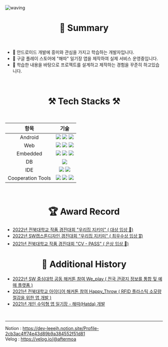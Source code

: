 ![waving](https://capsule-render.vercel.app/api?type=waving&height=200&animation=fadeIn&text=LeeJungHwan&fontAlign=70&fontAlignY=40&color=gradient)
 
 <h1 align="center"> 📝 Summary </h1>

</br>

- 🧰 안드로이드 개발에 흥미와 관심을 가지고 학습하는 개발자입니다.
- 🎨 구글 플레이 스토어에 "해따" 일기장 앱을 제작하여 실제 서비스 운영중입니다.
- 🥽 학습한 내용을 바탕으로 프로젝트를 설계하고 제작하는 경험을 꾸준히 하고있습니다.

<br/>


<h1 align="center"> ⚒️ Tech Stacks ⚒️ </h1>

<br/>

<div align="center">
 <table>
   <thead >
     <tr>
       <th>항목</th>
       <th>기술</th>
     </tr>
   </thead>
   <tbody align="center">
     <tr>
       <td>Android</td>
          <td> 
               <img src="https://img.shields.io/badge/Android-3DDC84?style=for-the-badge&&logo=Android&logoColor=white"/>
               <img src="https://img.shields.io/badge/Kotlin-7F52FF?style=for-the-badge&&logo=Kotlin&logoColor=white"/> 
               <img src="https://img.shields.io/badge/JAVA-007396?style=for-the-badge&&logo=JAVA&logoColor=white"/> 
          </td>
     </tr>
     <tr>
       <td>Web</td>
         <td>
            <img src="https://img.shields.io/badge/node.js-339933?style=for-the-badge&logo=Node.js&logoColor=white">
            <img src="https://img.shields.io/badge/javascript-F7DF1E?style=for-the-badge&logo=javascript&logoColor=black">
            <img src="https://img.shields.io/badge/express-000000?style=for-the-badge&logo=express&logoColor=white">
      </td>
     </tr>
     <tr>
       <td>Embedded</td>
         <td>
            <img src = "https://img.shields.io/badge/linux-FCC624?style=for-the-badge&logo=linux&logoColor=black"> 
            <img src = "https://img.shields.io/badge/Ubuntu-EAEAEA?style=for-the-badge&&logo=Ubuntu&logoColor=#FFFFFF" />
            <img src = "https://img.shields.io/badge/Raspberry Pi-DD0031?style=for-the-badge&logo=Raspberry Pi&logoColor=white">
         </td>
     </tr>
    <tr>
       <td>DB</td>
         <td> 
          <img src="https://img.shields.io/badge/Firebase-FFCA28?style=for-the-badge&&logo=firebase&logoColor=white"> 
         </td>
     </tr>
    <tr>
       <td>IDE</td>
         <td>
           <img src = "https://img.shields.io/badge/Android Studio-007ACC?style=for-the-badge&&logo=Android Studio&logoColor=#007ACC" />
           <img src = "https://img.shields.io/badge/Visual%20Studio%20Code-A566FF?style=for-the-badge&&logo=Visual%20Studio%20Code&logoColor=#007ACC" />
         </td>
     </tr>
    <tr>
       <td>Cooperation Tools</td>
         <td>
          <img src="https://img.shields.io/badge/git-F05032?style=for-the-badge&logo=git&logoColor=white">
          <img src="https://img.shields.io/badge/github-181717?style=for-the-badge&&logo=github&logoColor=white">
          <img src="https://img.shields.io/badge/Notion-00599C?style=for-the-badge&&logo=Notion&logoColor=white"/> 
         </td>
     </tr>
   </tbody>
 </table>
</div>

<br/>


<h1 align="center"> 🏆 Award Record </h1>

- [ 2022년 전북대학교 작품 경진대회 "우리집 지키미" ( 대상 입상 🏅) ](https://github.com/LeeJungHwan-Dev/2022_Capstone-Design) <br/>
- [ 2022년 SW캡스톤디자인 경진대회 "우리집 지키미" ( 최우수상 입상 🎖️) ](https://github.com/LeeJungHwan-Dev/2022_Capstone-Design) <br/>
- [ 2021년 전북대학교 작품 경진대회 "CV - PASS" ( 은상 입상 🥈) ](https://github.com/LeeJungHwan-Dev/2021_Competition_CV_PASS)

<h1 align="center"> 📝 Additional History </h1>

- [ 2022년 SW 중심대학 공동 해커톤 참여 We_play ( 전국 관광지 정보를 통합 및 예매 플랫폼 ) ](https://github.com/LeeJungHwan-Dev/2022_SW_HackAthon_We_Play) <br/>
- [ 2021년 전북대학교 아이디어 해커톤 참여 Happy_Throw ( RFID 플라스틱 소모량 절감을 위한 앱 개발 ) ](https://github.com/LeeJungHwan-Dev/2021_IDEA_HackAthon_Happy_Throw) <br/>
- [ 2021년 개인 수익형 앱 일기장 - 해따(Hatda) 개발 ](https://github.com/LeeJungHwan-Dev/GooglePlay_Hatda)
 <br/>

---
Notion : https://dev-leeejh.notion.site/Profile-2cb3ac4ff74e43d89b9a384552f51d81 <br/>
Velog : https://velog.io/@aftermoa
